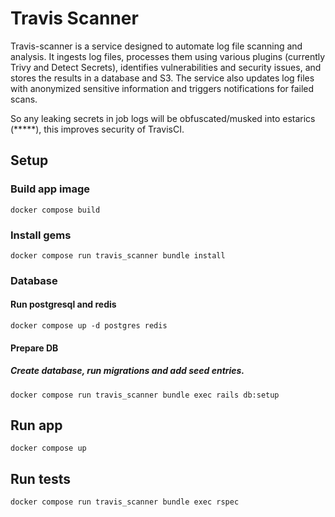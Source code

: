 # Travis Scanner
Travis-scanner is a service designed to automate log file scanning and analysis. It ingests log files, processes them using various plugins (currently Trivy and Detect Secrets), identifies vulnerabilities and security issues, and stores the results in a database and S3. The service also updates log files with anonymized sensitive information and triggers notifications for failed scans.

So any leaking secrets in job logs will be obfuscated/musked into estarics (*****), this improves security of TravisCI.



## Setup

### Build app image
```
docker compose build
```

### Install gems
```
docker compose run travis_scanner bundle install
```

### Database
#### Run postgresql and redis
```
docker compose up -d postgres redis
```

#### Prepare DB
##### Create database, run migrations and add seed entries.
```
docker compose run travis_scanner bundle exec rails db:setup
```

## Run app
```
docker compose up
```

## Run tests
```
docker compose run travis_scanner bundle exec rspec
```
